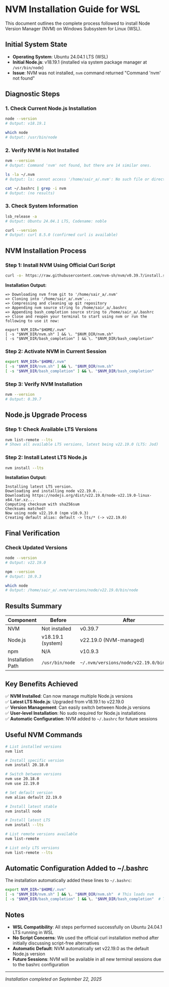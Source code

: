 # NVM Installation Guide for WSL

This document outlines the complete process followed to install Node Version Manager (NVM) on Windows Subsystem for Linux (WSL).

## Initial System State

- **Operating System**: Ubuntu 24.04.1 LTS (WSL)
- **Initial Node.js**: v18.19.1 (installed via system package manager at `/usr/bin/node`)
- **Issue**: NVM was not installed, `nvm` command returned "Command 'nvm' not found"

## Diagnostic Steps

### 1. Check Current Node.js Installation
```bash
node --version
# Output: v18.19.1

which node
# Output: /usr/bin/node
```

### 2. Verify NVM is Not Installed
```bash
nvm --version
# Output: Command 'nvm' not found, but there are 14 similar ones.

ls -la ~/.nvm
# Output: ls: cannot access '/home/sair_a/.nvm': No such file or directory

cat ~/.bashrc | grep -i nvm
# Output: (no results)
```

### 3. Check System Information
```bash
lsb_release -a
# Output: Ubuntu 24.04.1 LTS, Codename: noble

curl --version
# Output: curl 8.5.0 (confirmed curl is available)
```

## NVM Installation Process

### Step 1: Install NVM Using Official Curl Script
```bash
curl -o- https://raw.githubusercontent.com/nvm-sh/nvm/v0.39.7/install.sh | bash
```

**Installation Output:**
```
=> Downloading nvm from git to '/home/sair_a/.nvm'
=> Cloning into '/home/sair_a/.nvm'...
=> Compressing and cleaning up git repository
=> Appending nvm source string to /home/sair_a/.bashrc
=> Appending bash_completion source string to /home/sair_a/.bashrc
=> Close and reopen your terminal to start using nvm or run the following to use it now:

export NVM_DIR="$HOME/.nvm"
[ -s "$NVM_DIR/nvm.sh" ] && \. "$NVM_DIR/nvm.sh"
[ -s "$NVM_DIR/bash_completion" ] && \. "$NVM_DIR/bash_completion"
```

### Step 2: Activate NVM in Current Session
```bash
export NVM_DIR="$HOME/.nvm"
[ -s "$NVM_DIR/nvm.sh" ] && \. "$NVM_DIR/nvm.sh"
[ -s "$NVM_DIR/bash_completion" ] && \. "$NVM_DIR/bash_completion"
```

### Step 3: Verify NVM Installation
```bash
nvm --version
# Output: 0.39.7
```

## Node.js Upgrade Process

### Step 1: Check Available LTS Versions
```bash
nvm list-remote --lts
# Shows all available LTS versions, latest being v22.19.0 (LTS: Jod)
```

### Step 2: Install Latest LTS Node.js
```bash
nvm install --lts
```

**Installation Output:**
```
Installing latest LTS version.
Downloading and installing node v22.19.0...
Downloading https://nodejs.org/dist/v22.19.0/node-v22.19.0-linux-x64.tar.xz...
Computing checksum with sha256sum
Checksums matched!
Now using node v22.19.0 (npm v10.9.3)
Creating default alias: default -> lts/* (-> v22.19.0)
```

## Final Verification

### Check Updated Versions
```bash
node --version
# Output: v22.19.0

npm --version
# Output: 10.9.3

which node
# Output: /home/sair_a/.nvm/versions/node/v22.19.0/bin/node
```

## Results Summary

| Component | Before | After |
|-----------|--------|-------|
| NVM | Not installed | v0.39.7 |
| Node.js | v18.19.1 (system) | v22.19.0 (NVM-managed) |
| npm | N/A | v10.9.3 |
| Installation Path | `/usr/bin/node` | `~/.nvm/versions/node/v22.19.0/bin/node` |

## Key Benefits Achieved

✅ **NVM Installed**: Can now manage multiple Node.js versions  
✅ **Latest LTS Node.js**: Upgraded from v18.19.1 to v22.19.0  
✅ **Version Management**: Can easily switch between Node.js versions  
✅ **User-level Installation**: No sudo required for Node.js installations  
✅ **Automatic Configuration**: NVM added to `~/.bashrc` for future sessions  

## Useful NVM Commands

```bash
# List installed versions
nvm list

# Install specific version
nvm install 20.18.0

# Switch between versions
nvm use 20.18.0
nvm use 22.19.0

# Set default version
nvm alias default 22.19.0

# Install latest stable
nvm install node

# Install latest LTS
nvm install --lts

# List remote versions available
nvm list-remote

# List only LTS versions
nvm list-remote --lts
```

## Automatic Configuration Added to ~/.bashrc

The installation automatically added these lines to `~/.bashrc`:

```bash
export NVM_DIR="$HOME/.nvm"
[ -s "$NVM_DIR/nvm.sh" ] && \. "$NVM_DIR/nvm.sh"  # This loads nvm
[ -s "$NVM_DIR/bash_completion" ] && \. "$NVM_DIR/bash_completion"  # This loads nvm bash_completion
```

## Notes

- **WSL Compatibility**: All steps performed successfully on Ubuntu 24.04.1 LTS running in WSL
- **No Script Concerns**: We used the official curl installation method after initially discussing script-free alternatives
- **Automatic Default**: NVM automatically set v22.19.0 as the default Node.js version
- **Future Sessions**: NVM will be available in all new terminal sessions due to the bashrc configuration

---

*Installation completed on September 22, 2025*